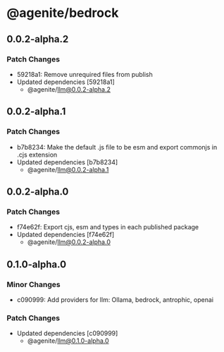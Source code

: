 # @agenite/bedrock

## 0.0.2-alpha.2

### Patch Changes

- 59218a1: Remove unrequired files from publish
- Updated dependencies [59218a1]
  - @agenite/llm@0.0.2-alpha.2

## 0.0.2-alpha.1

### Patch Changes

- b7b8234: Make the default .js file to be esm and export commonjs in .cjs extension
- Updated dependencies [b7b8234]
  - @agenite/llm@0.0.2-alpha.1

## 0.0.2-alpha.0

### Patch Changes

- f74e62f: Export cjs, esm and types in each published package
- Updated dependencies [f74e62f]
  - @agenite/llm@0.0.2-alpha.0

## 0.1.0-alpha.0

### Minor Changes

- c090999: Add providers for llm: Ollama, bedrock, antrophic, openai

### Patch Changes

- Updated dependencies [c090999]
  - @agenite/llm@0.1.0-alpha.0
